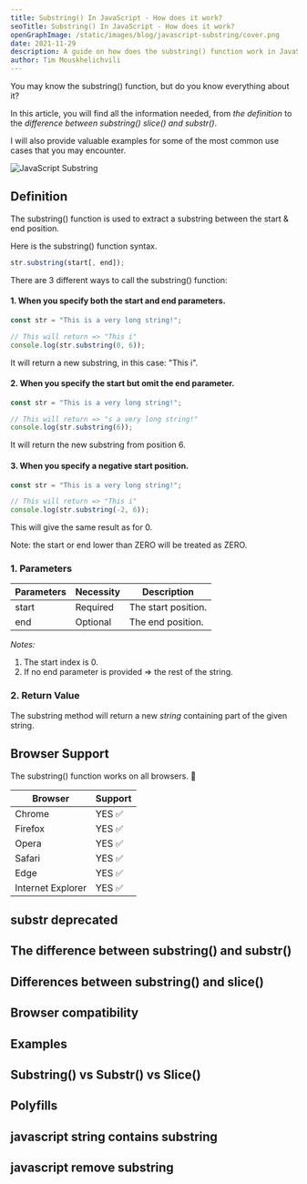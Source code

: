 ```yaml
---
title: Substring() In JavaScript - How does it work? 
seoTitle: Substring() In JavaScript - How does it work? 
openGraphImage: /static/images/blog/javascript-substring/cover.png
date: 2021-11-29
description: A guide on how does the substring() function work in JavaScript?
author: Tim Mouskhelichvili
---
```


You may know the substring() function, but do you know everything about it? 

In this article, you will find all the information needed, from *the definition* to the *difference between substring() slice() and substr()*.

I will also provide valuable examples for some of the most common use cases that you may encounter.

![JavaScript Substring](/static/images/blog/javascript-substring/cover.png)

<Summary />

## Definition

The substring() function is used to extract a substring between the start & end position.

Here is the substring() function syntax.
```javascript
str.substring(start[, end]);
```

There are 3 different ways to call the substring() function:

#### 1. When you specify both the start and end parameters.

```javascript
const str = "This is a very long string!";

// This will return => "This i"
console.log(str.substring(0, 6));
```

It will return a new substring, in this case: "This i".

#### 2. When you specify the start but omit the end parameter.

```javascript
const str = "This is a very long string!";

// This will return => "s a very long string!"
console.log(str.substring(6));
```

It will return the new substring from position 6.

#### 3. When you specify a negative start position.

```javascript
const str = "This is a very long string!";

// This will return => "This i"
console.log(str.substring(-2, 6));
```

This will give the same result as for 0.

Note: the start or end lower than ZERO will be treated as ZERO.

### 1. Parameters

| Parameters | Necessity | Description |
| --- | ---- | ----------- |
| start | Required | The start position. |
| end | Optional | The end position. |

*Notes:* 
1. The start index is 0.
2. If no end parameter is provided => the rest of the string.

### 2. Return Value

The substring method will return a new *string* containing part of the given string.

## Browser Support

The substring() function works on all browsers. 🥳

| Browser | Support |
| ------- | ------- |
| Chrome | YES ✅ |
| Firefox | YES ✅ |
| Opera | YES ✅ |
| Safari | YES ✅ |
| Edge | YES ✅ |
| Internet Explorer | YES ✅ |

## substr deprecated

## The difference between substring() and substr()

## Differences between substring() and slice()

## Browser compatibility

## Examples

## Substring() vs Substr() vs Slice()

## Polyfills

## javascript string contains substring

## javascript remove substring 
